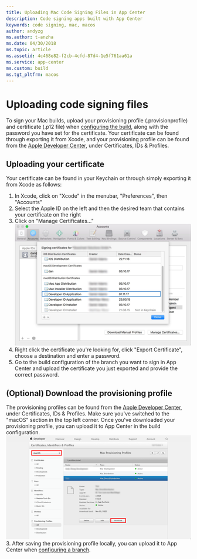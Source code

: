 ```yaml
---
title: Uploading Mac Code Signing Files in App Center
description: Code signing apps built with App Center
keywords: code signing, mac, macos
author: andyzg
ms.author: t-anzha
ms.date: 04/30/2018
ms.topic: article
ms.assetid: 4c468e82-f2cb-4cfd-87d4-1e5f761aa61a
ms.service: app-center
ms.custom: build
ms.tgt_pltfrm: macos 
---
```


# Uploading code signing files

To sign your Mac builds, upload your provisioning profile (.provisionprofile) and certificate (.p12 file) when [configuring the build](~/build/macos/first-build.md), along with the password you have set for the certificate. Your certificate can be found through exporting it from Xcode, and your provisioning profile can be found from the [Apple Developer Center](https://developer.apple.com/account/), under Certificates, IDs & Profiles.

## Uploading your certificate

Your certificate can be found in your Keychain or through simply exporting it from Xcode as follows:

1. In Xcode, click on "Xcode" in the menubar, "Preferences", then "Accounts"
2. Select the Apple ID on the left and then the desired team that contains your certificate on the right
3. Click on "Manage Certificates..."
![Export certificate][xcode-certificate-export]
4. Right click the certificate you're looking for, click "Export Certificate", choose a destination and enter a password.
5. Go to the build configuration of the branch you want to sign in App Center and upload the certificate you just exported and provide the correct password.

## (Optional) Download the provisioning profile

The provisioning profiles can be found from the [Apple Developer Center](https://developer.apple.com/account/), under Certificates, IDs & Profiles. Make sure you've switched to the "macOS" section in the top left corner. Once you've downloaded your provisioning profile, you can upload it to App Center in the build configuration.
![Download provisioning profile][download-provisioning-profile]
3. After saving the provisioning profile locally, you can upload it to App Center when [configuring a branch](~/build/macos/first-build.md).

[xcode-certificate-export]: images/xcode-certificate-export.jpg
[download-provisioning-profile]: images/provisioning-profile-blurred.png
